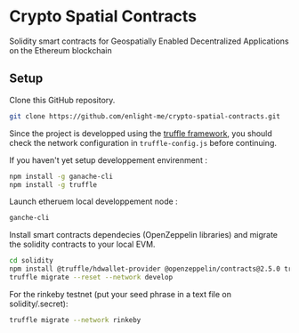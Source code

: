 # Crypto Spatial Contracts

Solidity smart contracts for Geospatially Enabled Decentralized Applications on the Ethereum blockchain

## Setup

Clone this GitHub repository.

```bash
git clone https://github.com/enlight-me/crypto-spatial-contracts.git
```

Since the project is developped using the [truffle framework](https://www.trufflesuite.com/), you should check the network configuration in `truffle-config.js` before continuing.

If you haven't yet setup developpement envirenment :

```bash
npm install -g ganache-cli
npm install -g truffle
```

Launch etheruem local developpement node :

```bash
ganche-cli
```

Install smart contracts dependecies (OpenZeppelin libraries) and migrate the solidity contracts to your local EVM.

```bash
cd solidity
npm install @truffle/hdwallet-provider @openzeppelin/contracts@2.5.0 truffle-assertions
truffle migrate --reset --network develop
```

For the rinkeby testnet (put your seed phrase in a text file on solidity/.secret):

```bash
truffle migrate --network rinkeby
```
